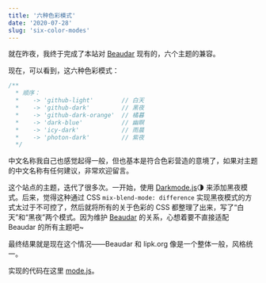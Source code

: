 ```yaml
---
title: '六种色彩模式'
date: '2020-07-28'
slug: 'six-color-modes'
---
```


就在昨夜，我终于完成了本站对 [Beaudar](https://beaudar.lipk.org) 现有的，六个主题的兼容。

现在，可以看到，这六种色彩模式：

```javascript
/**
  * 顺序：
  *    -> 'github-light'        // 白天
  *    -> 'github-dark'         // 黑夜
  *    -> 'github-dark-orange'  // 橘暮
  *    -> 'dark-blue'           // 幽瞑
  *    -> 'icy-dark'            // 雨晨
  *    -> 'photon-dark'         // 紫夜
  */
```

中文名称我自己也感觉起得一般，但也基本是符合色彩营造的意境了，如果对主题的中文名称有任何建议，非常欢迎留言。

这个站点的主题，迭代了很多次。一开始，使用 [Darkmode.js](http://github.com/sandoche/Darkmode.js)🌗 来添加黑夜模式。后来，觉得这种通过 CSS `mix-blend-mode: difference` 实现黑夜模式的方式太过于不可控了，然后就将所有的关于色彩的 CSS 都整理了出来，写了“白天”和“黑夜”两个模式。因为维护 [Beaudar](https://beaudar.lipk.org) 的关系，心想着要不直接适配 Beaudar 的所有主题吧~

最终结果就是现在这个情况——Beaudar 和 lipk.org 像是一个整体一般，风格统一。

实现的代码在这里 [mode.js](https://github.com/zsdycs/lipk.org/blob/master/static/js/mode.js)。
